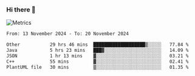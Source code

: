 ### Hi there 👋

![Metrics](https://github.com/radoapx/radoapx/blob/main/github-metrics.svg)

<!--START_SECTION:waka-->

```txt
From: 13 November 2024 - To: 20 November 2024

Other           29 hrs 46 mins  ███████████████████▒░░░░░   77.84 %
Java            5 hrs 23 mins   ███▓░░░░░░░░░░░░░░░░░░░░░   14.09 %
JSON            1 hr 13 mins    ▓░░░░░░░░░░░░░░░░░░░░░░░░   03.21 %
C++             55 mins         ▓░░░░░░░░░░░░░░░░░░░░░░░░   02.41 %
PlantUML file   30 mins         ▒░░░░░░░░░░░░░░░░░░░░░░░░   01.35 %
```

<!--END_SECTION:waka-->

<!--
**radoapx/radoapx** is a ✨ _special_ ✨ repository because its `README.md` (this file) appears on your GitHub profile.

Here are some ideas to get you started:

- 🔭 I’m currently working on ...
- 🌱 I’m currently learning ...
- 👯 I’m looking to collaborate on ...
- 🤔 I’m looking for help with ...
- 💬 Ask me about ...
- 📫 How to reach me: ...
- 😄 Pronouns: ...
- ⚡ Fun fact: ...
-->
